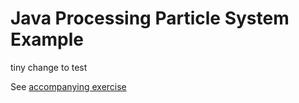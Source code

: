 # Java Processing Particle System Example

tiny change to test 

See [accompanying exercise](https://www.notion.so/weareacademy/Java-Particle-System-Code-Reading-exercise-4175446bbebb4ef5b235084c03b17744)
